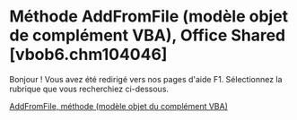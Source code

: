 
# Méthode AddFromFile (modèle objet de complément VBA), Office Shared [vbob6.chm104046]

Bonjour ! Vous avez été redirigé vers nos pages d'aide F1. Sélectionnez la rubrique que vous recherchiez ci-dessous.

[AddFromFile, méthode (modèle objet du complément VBA)](http://msdn.microsoft.com/library/5169e5ee-d5a6-82d3-5a03-dcc84819a752%28Office.15%29.aspx)
